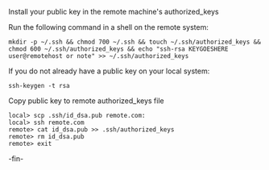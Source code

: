 Install your public key in the remote machine's authorized_keys

Run the following command in a shell on the remote system:
```
mkdir -p ~/.ssh && chmod 700 ~/.ssh && touch ~/.ssh/authorized_keys && chmod 600 ~/.ssh/authorized_keys && echo "ssh-rsa KEYGOESHERE user@remotehost or note" >> ~/.ssh/authorized_keys
```

If you do not already have a public key on your local system:
```
ssh-keygen -t rsa
```

Copy public key to remote authorized_keys file
```
local> scp .ssh/id_dsa.pub remote.com:
local> ssh remote.com
remote> cat id_dsa.pub >> .ssh/authorized_keys
remote> rm id_dsa.pub
remote> exit
```

-fin-
